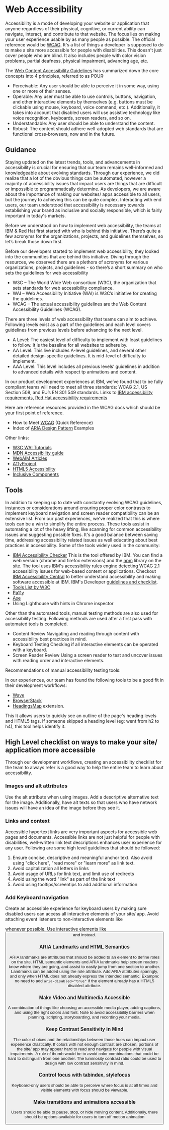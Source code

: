 # Web Accessibility

Accessibility is a mode of developing your website or application that anyone regardless of their physical, cognitive, or current ability can navigate, interact, and contribute to that website. The focus lies on making your user experience usable by as many people as possible. The official reference would be [WCAG](https://www.w3.org/WAI/WCAG22/quickref/). It's a list of things a developer is supposed to do to make a site more accessible for people with disabilities. This doesn't just cover people who are blind. It also includes people with color vision problems, partial deafness, physical impairment, advancing age, etc.

The [Web Content Accessibility Guidelines](https://developer.mozilla.org/en-US/docs/Web/Accessibility/Understanding_WCAG) has summarized down the core concepts into 4 principles, referred to as POUR:

- Perceivable: Any user should be able to perceive it in some way, using one or more of their senses.
- Operable: Any user must be able to use controls, buttons, navigation, and other interactive elements by themselves (e.g. buttons must be clickable using mouse, keyboard, voice command, etc.). Additionally, it takes into account that disabled users will use assistive technology like voice recognition, keyboards, screen readers, and so on.
- Understandable: Any user should be able to understand the content.
- Robust: The content should adhere well-adopted web standards that are functional cross-browsers, now and in the future.

## Guidance

Staying updated on the latest trends, tools, and advancements in accessibility is crucial for ensuring that our team remains well-informed and knowledgeable about evolving standards. Through our experience, we did realize that a lot of the obvious things can be automated, however a majority of accessibility issues that impact users are things that are difficult or impossible to programmatically determine. As developers, we are aware about the importance of making our websites/ apps accessible to all users, but the journey to achieving this can be quite complex. Interacting with end users, our team understood that accessibility is necessary towards establishing your brand as inclusive and socially responsible, which is fairly important in today's markets.

Before we understood on how to implement web accessibility, the teams at IBM & Red Hat first started with who is behind this initiative. There’s quite a few acronyms for the organizations, projects, and guidelines themselves, so let’s break those down first.

Before our developers started to implement web accessibility, they looked into the communities that are behind this initiative. Diving through the resources, we observed there are a plethora of acronyms for various organizations, projects, and guidelines - so there’s a short summary on who sets the guidelines for web accessibility 
* W3C – The World Wide Web consortium (W3C), the organization that sets standards for web accessibility compliance.
* WAI – Web Accessibility Initiative (WAI) is W3C’s initiative for creating the guidelines.
* WCAG – The actual accessibility guidelines are the Web Content Accessibility Guidelines (WCAG).

There are three levels of web accessibility that teams can aim to achieve. Following levels exist as a part of the guidelines and each level covers guidelines from previous levels before advancing to the next level. 

* A Level: The easiest level of difficulty to implement with least guidelines to follow. It is the baseline for all websites to adhere by.  
* AA Level: This live includes A-level guidelines, and several other detailed design-specific guidelines. It is mid-level of difficulty to implement.
* AAA Level: This level includes all previous levels’ guidelines in addition to advanced details with respect tp animations and content.

In our product development experiences at IBM, we’ve found that to be fully compliant teams will need to meet all three standards: WCAG 2.1, US Section 508, and EU’s EN 301 549 standards. Links to [IBM accessibility requirements](https://www.ibm.com/able/requirements/requirements/), [Red Hat  accessibility requirements](https://www.redhat.com/en/about/digital-accessibility)

Here are reference resources provided in the WCAG docs which should be your first point of reference.

- How to Meet [WCAG](https://www.w3.org/WAI/WCAG22/quickref/?versions=2.1) (Quick Reference)
- Index of [ARIA Design Pattern](https://www.w3.org/WAI/ARIA/apg/) Examples

Other links:

- [W3C WAI Tutorials](https://www.w3.org/WAI/tutorials/)
- [MDN Accessibility guide](https://developer.mozilla.org/en-US/docs/Learn/Accessibility/HTML])
- [WebAIM Articles](https://webaim.org/articles/)
- [A11yProject](https://www.a11yproject.com/)
- [HTML5 Accessibility](https://www.html5accessibility.com/index.html)
- [Inclusive Components](https://inclusive-components.design/)

## Tools

In addition to keeping up to date with constantly evolving WCAG guidelines, instances or considerations around ensuring proper color contrasts to implement keyboard navigation and screen reader compatibility can be an extensive list. From our past experiences, we've realized that this is where tools can be a win to simplify the entire process. These tools assist in automating a lot of the heavy lifting, like scanning for common accessibility issues and suggesting possible fixes. It's a good balance between saving time, addressing accessibility related issues as well educating about best practices in accessibility. Some of the tools widely used in the community:

- [IBM Accessibility Checker](https://www.ibm.com/able/toolkit/tools/)
This is the tool offered by IBM. You can find a web version (chrome and firefox extensions) and the [npm](https://www.npmjs.com/package/accessibility-checker) library on the site. The tool uses IBM's accessibility rules engine detecting WCAG 2.1 accessibility issues for web-based content or applications. Checkout [IBM Accessibility Central](https://pages.github.ibm.com/IBMa/able/) to better understand accessibility and making software accessible at IBM.
IBM's Developer [guidelines and checklist](https://www.ibm.com/able/guidelines/index.html).
- [Tools List by W3C](https://www.w3.org/WAI/test-evaluate/tools/list/)
- [Pa11y](https://pa11y.org/)
- [Axe](https://github.com/dequelabs/axe-core)
- Using Lighthouse with hints in Chrome inspector

Other than the automated tools, manual testing methods are also used for accessibility testing. Following methods are used after a first pass with automated tools is completed.

- Content Review
Navigating and reading through content with accessibility best practices in mind.
- Keyboard Testing
Checking if all interactive elements can be operated with a keyboard.
- Screen Reader Review
Using a screen reader to test and uncover issues with reading order and interactive elements.

Recommendations of manual accessibility testing tools:

In our experiences, our team has found the following tools to be a good fit in their development workflows:

- [Wave](https://wave.webaim.org/)
- [BrowserStack](https://www.browserstack.com/accessibility-testing)
- [HeadingsMap](https://chromewebstore.google.com/detail/headingsmap/flbjommegcjonpdmenkdiocclhjacmbi) extension.

This It allows users to quickly see an outline of the page's heading levels and HTML5 tags. If someone skipped a heading level (eg: went from h2 to h4), this tool helps identify it.

## High Level checklist on ways to make your site/ application more accessible

Through our development workflows, creating an accessibility checklist for the team to always refer is a good way to help the entire team to learn about accessibility.

### Images and alt attributes

Use the alt attribute when using images. Add a descriptive alternative text for the image. Additionally, have alt texts so that users who have network issues will have an idea of the image before they see it.

### Links and context

Accessible hypertext links are very important aspects for accessible web pages and documents.
Accessible links are not just helpful for people with disabilities, well-written link text descriptions enhances user experience for any user. Following are some high level guidelines that should be followed:

1. Ensure concise, descriptive and meaningful anchor text. Also avoid using "click here", "read more" or "learn more" as link text.
2. Avoid capitalization all letters in links
3. Avoid usage of URLs for link text, and limit use of redirects
4. Avoid using the word "link" as part of the link text
5. Avoid using tooltips/screentips to add additional information

### Add Keyboard navigation

Create an accessible experience for keyboard users by making sure disabled users can access all interactive elements of your site/ app. Avoid attaching event listeners to non-interactive elements like <div> whenever possible. Use interactive elements like <button> and <a> instead.

### ARIA Landmarks and HTML Semantics

ARIA landmarks are attributes that should be added to an element to define roles on the site. HTML semantic elements and ARIA landmarks help screen readers know where they are going, and assist to easily jump from one section to another. Landmarks can be added using the role attribute. Add ARIA attributes sparingly, and only when HTML does not already express the intended semantic. Example: no need to add `aria-disabled="true"` if the element already has a HTML5 disabled attribute.

### Make Video and Multimedia Accessible

A combination of things like choosing an accessible media player, adding captions, and using the right colors and font. Note to avoid accessibility barriers when planning, scripting, storyboarding, and recording your media.

### Keep Contrast Sensitivity in Mind

The color choices and the relationships between those hues can impact user experience drastically. If colors with not enough contrast are chosen, portions of the site/ app may appear hard to read and navigate for people with visual impairments. A rule of thumb would be to avoid color combinations that could be hard to distinguish from one another. The luminosity contrast ratio could be used to design with low contrast sensitivity in mind.

### Control focus with tabindex, stylefocus

Keyboard-only users should be able to perceive where focus is at all times and visible elements with focus should be viewable.

### Make transitions and animations accessible

Users should be able to pause, stop, or hide moving content. Additionally, there should be options available for users to turn off motion animation
